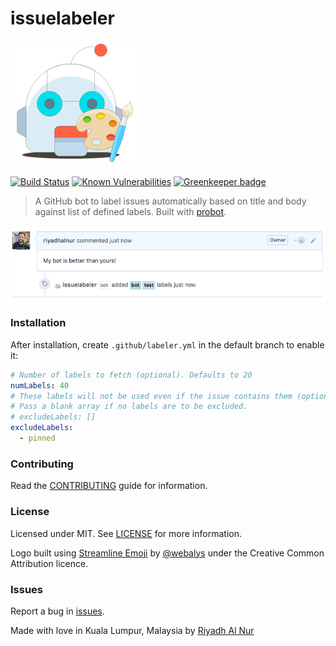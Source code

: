 # issuelabeler  

<img src="/assets/issuelabeler-logo.png" width="200" height="200">  

[![Build Status](https://travis-ci.org/riyadhalnur/issuelabeler.svg?branch=master)](https://travis-ci.org/riyadhalnur/issuelabeler) [![Known Vulnerabilities](https://snyk.io/test/github/riyadhalnur/issuelabeler/badge.svg?targetFile=package.json)](https://snyk.io/test/github/riyadhalnur/issuelabeler?targetFile=package.json) [![Greenkeeper badge](https://badges.greenkeeper.io/riyadhalnur/issuelabeler.svg)](https://greenkeeper.io/)  

> A GitHub bot to label issues automatically based on title and body against list of defined labels. Built with [probot](https://github.com/probot/probot).  

![Screenshot](assets/screenshot.png)  

### Installation  
After installation, create `.github/labeler.yml` in the default branch to enable it:

```yml
# Number of labels to fetch (optional). Defaults to 20
numLabels: 40
# These labels will not be used even if the issue contains them (optional). 
# Pass a blank array if no labels are to be excluded.
# excludeLabels: []
excludeLabels:
  - pinned
```  

### Contributing  
Read the [CONTRIBUTING](CONTRIBUTING.md) guide for information.  

### License  
Licensed under MIT. See [LICENSE](LICENSE) for more information.  

Logo built using [Streamline Emoji](http://emoji.streamlineicons.com) by [@webalys](https://twitter.com/webalys) under the Creative Common Attribution licence.  

### Issues  
Report a bug in [issues](https://github.com/riyadhalnur/issuelabeler/issues).   

Made with love in Kuala Lumpur, Malaysia by [Riyadh Al Nur](https://verticalaxisbd.com)  
